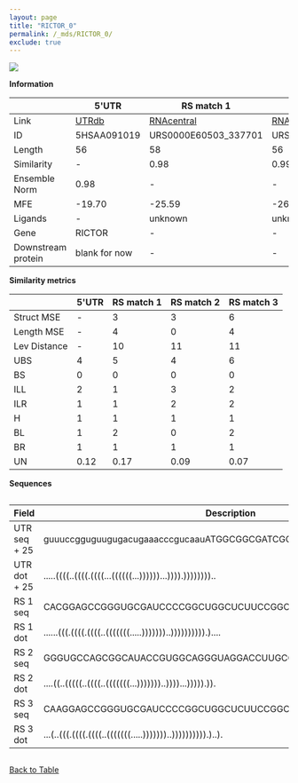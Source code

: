 ```yaml
---
layout: page
title: "RICTOR_0"
permalink: /_mds/RICTOR_0/
exclude: true
---
```




![](../../alns_9.28.22/aln_5HSAA091019_1.000.png?raw=true)


**Information**

| | 5'UTR       | RS match 1   | RS match 2  | RS match 3 |
| ---- | ----------- | ----------- | ----------- | ----------- |
| Link | <a href="http://utrdb.ba.itb.cnr.it/getutr/5HSAA091019/1" target="_blank" rel="noopener noreferrer">UTRdb</a>   | <a href="https://rnacentral.org/rna/URS0000E60503/337701" target="_blank" rel="noopener noreferrer">RNAcentral</a>     |<a href="https://rnacentral.org/rna/URS0002309A19/219649" target="_blank" rel="noopener noreferrer">RNAcentral</a>  | <a href="https://rnacentral.org/rna/URS0000E60013/505353" target="_blank" rel="noopener noreferrer">RNAcentral</a>   |
| ID | 5HSAA091019     | URS0000E60503_337701     | URS0002309A19_219649     | URS0000E60013_505353     |
| Length | 56     |  58    | 56   |  58    |
| Similarity | - | 0.98 | 0.99 | 0.98 |
| Ensemble Norm | 0.98 | - | - | - |
| MFE | -19.70 | -25.59 | -26.63 | -25.89 |
| Ligands | - | unknown | unknown | unknown |
| Gene | RICTOR | - | - | - |
| Downstream protein | blank for now    |    -    | -  | - |


**Similarity metrics**

| | 5'UTR       | RS match 1   | RS match 2  | RS match 3 |
| ---- | ----------- | ----------- | ----------- | ----------- |
| Struct MSE | - | 3 | 3 | 6 |
| Length MSE | - | 4 | 0 | 4 |
| Lev Distance | - | 10 | 11 | 11 |
| UBS| 4 | 5 | 4 | 6 |
| BS | 0 | 0 | 0 | 0 |
| ILL | 2 | 1 | 3 | 2 |
| ILR | 1 | 1 | 2 | 2 |
| H | 1 | 1 | 1 | 1 |
| BL | 1 | 2 | 0 | 2 |
| BR | 1 | 1 | 1 | 1 |
| UN | 0.12 | 0.17 | 0.09 | 0.07 |

**Sequences**


<div style="overflow-x:auto;">

<table>
<colgroup>
<col width="30%" />
<col width="70%" />
</colgroup>
<thead>
<tr class="header">
<th>Field</th>
<th>Description</th>
</tr>
</thead>
<tbody>
<tr>
<td markdown="span">UTR seq + 25 </td>
<td markdown="span"> guuuccgguguugugacugaaacccgucaauATGGCGGCGATCGGCCGCGGCCGCT </td>
</tr>
<tr>
<td markdown="span">UTR dot + 25  </td>
<td markdown="span"> .....((((..((((.((((...((((((...))))))...)))).))))))))..
</td>
</tr>


<tr>
<td markdown="span">RS 1 seq </td>
<td markdown="span"> CACGGAGCCGGGUGCGAUCCCCGGCUGGCUCUUCCGGCCGCCGAUCCGCCGGACAACC
</td>
</tr>


<tr>
<td markdown="span">RS 1 dot </td>
<td markdown="span"> ......(((.((((.((((..(((((((.....)))))))..)))))))))).)....
</td>
</tr>


<tr>
<td markdown="span">RS 2 seq </td>
<td markdown="span"> GGGUGCCAGCGGCAUACCGUGGCAGGGUAGGACCUUGCGCUGGUCGGGCCGCCGCG
</td>
</tr>


<tr>
<td markdown="span">RS 2 dot </td>
<td markdown="span"> ....((..(((((..((((..(((((((...)))))))..))))...))))).)).
</td>
</tr>


<tr>
<td markdown="span">RS 3 seq </td>
<td markdown="span"> CAAGGAGCCGGGUGCGAUCCCCGGCUGGCUCUUCCGGCCGCCGAUCCGCCGGACAACA
</td>
</tr>


<tr>
<td markdown="span">RS 3 dot </td>
<td markdown="span"> ...(..(((.((((.((((..(((((((.....)))))))..)))))))))).)..).
</td>
</tr>

</tbody>
</table>


</div>


[Back to Table](../../display)
